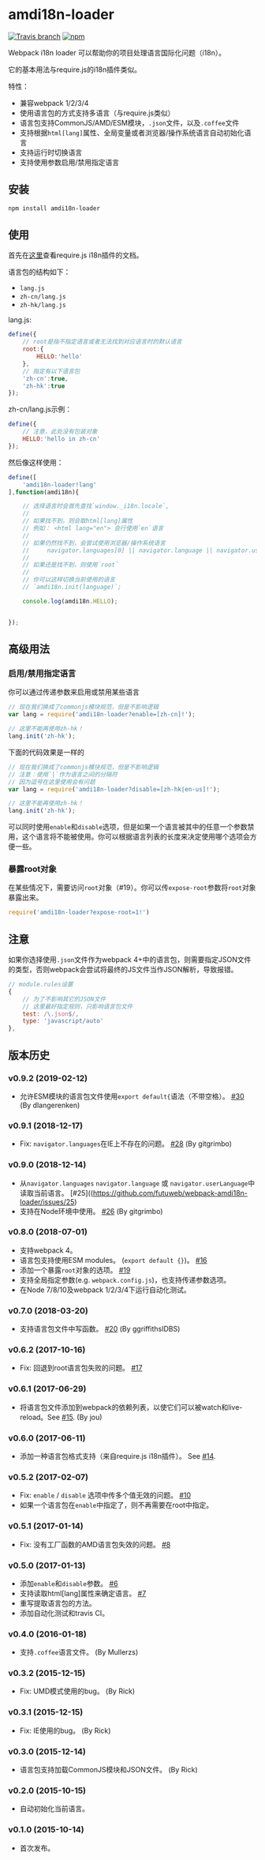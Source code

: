 # amdi18n-loader

[![Travis branch](https://img.shields.io/travis/futuweb/webpack-amdi18n-loader/master.svg)](https://travis-ci.org/futuweb/webpack-amdi18n-loader)
[![npm](https://img.shields.io/npm/v/amdi18n-loader.svg)](https://npmjs.com/package/amdi18n-loader)

Webpack i18n loader 可以帮助你的项目处理语言国际化问题（i18n）。

它的基本用法与require.js的i18n插件类似。

特性：

- 兼容webpack 1/2/3/4
- 使用语言包的方式支持多语言（与require.js类似）
- 语言包支持CommonJS/AMD/ESM模块，`.json`文件，以及`.coffee`文件
- 支持根据`html[lang]`属性、全局变量或者浏览器/操作系统语言自动初始化语言
- 支持运行时切换语言
- 支持使用参数启用/禁用指定语言

## 安装

```sh
npm install amdi18n-loader
```

## 使用

首先在[这里](http://requirejs.org/docs/api.html#i18n)查看require.js i18n插件的文档。

语言包的结构如下：

- `lang.js`
- `zh-cn/lang.js`
- `zh-hk/lang.js`

lang.js:

```javascript
define({
    // root是指不指定语言或者无法找到对应语言时的默认语言
    root:{
        HELLO:'hello'
    },
    // 指定有以下语言包
    'zh-cn':true,
    'zh-hk':true
});
```

zh-cn/lang.js示例：

```javascript
define({
    // 注意，此处没有包装对象
    HELLO:'hello in zh-cn'
});
```

然后像这样使用：

```javascript
define([
    'amdi18n-loader!lang'
],function(amdi18n){

    // 选择语言时会首先查找`window._i18n.locale`,
    //
    // 如果找不到，则会取html[lang]属性
    // 例如： <html lang="en"> 会行使用`en`语言
    //
    // 如果仍然找不到，会尝试使用浏览器/操作系统语言
    //     navigator.languages[0] || navigator.language || navigator.userLanguage (.toLowerCase())
    //
    // 如果还是找不到，则使用`root`
    //
    // 你可以这样切换当前使用的语言
    // `amdi18n.init(language)`;

    console.log(amdi18n.HELLO);


});
```

## 高级用法

### 启用/禁用指定语言

你可以通过传递参数来启用或禁用某些语言

```javascript
// 现在我们换成了commonjs模块规范，但是不影响逻辑
var lang = require('amdi18n-loader?enable=[zh-cn]!');

// 这里不能再使用zh-hk！
lang.init('zh-hk');
```

下面的代码效果是一样的

```javascript
// 现在我们换成了commonjs模块规范，但是不影响逻辑
// 注意：使用`|`作为语言之间的分隔符
// 因为逗号在这里使用会有问题
var lang = require('amdi18n-loader?disable=[zh-hk|en-us]!');

// 这里不能再使用zh-hk！
lang.init('zh-hk');
```

可以同时使用`enable`和`disable`选项，但是如果一个语言被其中的任意一个参数禁用，这个语言将不能被使用。你可以根据语言列表的长度来决定使用哪个选项会方便一些。

### 暴露root对象

在某些情况下，需要访问`root`对象（#19）。你可以传`expose-root`参数将`root`对象暴露出来。

```javascript
require('amdi18n-loader?expose-root=1!')
```

## 注意

如果你选择使用`.json`文件作为webpack 4+中的语言包，则需要指定JSON文件的类型，否则webpack会尝试将最终的JS文件当作JSON解析，导致报错。

```javascript
// module.rules设置
{
    // 为了不影响其它的JSON文件
    // 这里最好指定规则，只影响语言包文件
    test: /\.json$/,
    type: 'javascript/auto'
},
```

## 版本历史

### v0.9.2 (2019-02-12)

- 允许ESM模块的语言包文件使用`export default{`语法（不带空格）。 [#30](https://github.com/futuweb/webpack-amdi18n-loader/issues/30) (By dlangerenken)

### v0.9.1 (2018-12-17)

- Fix: `navigator.languages`在IE上不存在的问题。 [#28](https://github.com/futuweb/webpack-amdi18n-loader/issues/28) (By gitgrimbo)

### v0.9.0 (2018-12-14)

- 从`navigator.languages` `navigator.language` 或 `navigator.userLanguage`中读取当前语言。 [#25]((https://github.com/futuweb/webpack-amdi18n-loader/issues/25)
- 支持在Node环境中使用。 [#26](https://github.com/futuweb/webpack-amdi18n-loader/issues/26) (By gitgrimbo)

### v0.8.0 (2018-07-01)

- 支持webpack 4。
- 语言包支持使用ESM modules。 (`export default {}`)。 [#16](https://github.com/futuweb/webpack-amdi18n-loader/issues/16)
- 添加一个暴露`root`对象的选项。 [#19](https://github.com/futuweb/webpack-amdi18n-loader/issues/19)
- 支持全局指定参数(e.g. `webpack.config.js`)，也支持传递参数选项。
- 在Node 7/8/10及webpack 1/2/3/4下运行自动化测试。

### v0.7.0 (2018-03-20)

- 支持语言包文件中写函数。 [#20](https://github.com/futuweb/webpack-amdi18n-loader/issues/20) (By ggriffithsIDBS)

### v0.6.2 (2017-10-16)

- Fix: 回退到root语言包失败的问题。 [#17](https://github.com/futuweb/webpack-amdi18n-loader/issues/17)

### v0.6.1 (2017-06-29)

- 将语言包文件添加到webpack的依赖列表，以使它们可以被watch和live-reload。See [#15](https://github.com/futuweb/webpack-amdi18n-loader/issues/15). (By jou)

### v0.6.0 (2017-06-11)

- 添加一种语言包格式支持（来自require.js i18n插件）。 See [#14](https://github.com/futuweb/webpack-amdi18n-loader/issues/14).

### v0.5.2 (2017-02-07)

- Fix: `enable` / `disable` 选项中传多个值无效的问题。 [#10](https://github.com/futuweb/webpack-amdi18n-loader/issues/10)
- 如果一个语言包在`enable`中指定了，则不再需要在root中指定。

### v0.5.1 (2017-01-14)

- Fix: 没有工厂函数的AMD语言包失效的问题。 [#8](https://github.com/futuweb/webpack-amdi18n-loader/issues/8)

### v0.5.0 (2017-01-13)

- 添加`enable`和`disable`参数。 [#6](https://github.com/futuweb/webpack-amdi18n-loader/issues/7)
- 支持读取html[lang]属性来确定语言。 [#7](https://github.com/futuweb/webpack-amdi18n-loader/issues/7)
- 重写提取语言包的方法。
- 添加自动化测试和travis CI。

### v0.4.0 (2016-01-18)

- 支持`.coffee`语言文件。 (By Mullerzs)

### v0.3.2 (2015-12-15)

- Fix: UMD模式使用的bug。 (By Rick)

### v0.3.1 (2015-12-15)

- Fix: IE使用的bug。 (By Rick)

### v0.3.0 (2015-12-14)

- 语言包支持加载CommonJS模块和JSON文件。 (By Rick)

### v0.2.0 (2015-10-15)

- 自动初始化当前语言。

### v0.1.0 (2015-10-14)

- 首次发布。

